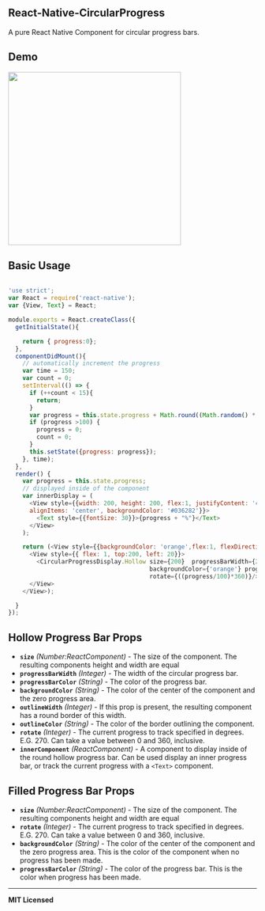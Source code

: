 ## React-Native-CircularProgress
A pure React Native Component for circular progress bars.

## Demo

<a href="https://github.com/andy9775/React-Native-CircularProgress/blob/master/demo.gif"><img src="https://github.com/andy9775/React-Native-CircularProgress/blob/master/demo.gif" width="350"></a>

## Basic Usage

```javascript

'use strict';
var React = require('react-native');
var {View, Text} = React;

module.exports = React.createClass({
  getInitialState(){

    return { progress:0};
  },
  componentDidMount(){
    // automatically increment the progress
    var time = 150;
    var count = 0;
    setInterval(() => {
      if (++count < 15){
        return;
      }
      var progress = this.state.progress + Math.round((Math.random() * 4));
      if (progress >100) {
        progress = 0;
        count = 0;
      }
      this.setState({progress: progress});
    }, time);
  },
  render() {
    var progress = this.state.progress;
    // displayed inside of the component
    var innerDisplay = (
      <View style={{width: 200, height: 200, flex:1, justifyContent: 'center',
      alignItems: 'center', backgroundColor: '#036282'}}>
        <Text style={{fontSize: 30}}>{progress + "%"}</Text>
      </View>
    );

    return (<View style={{backgroundColor: 'orange',flex:1, flexDirection: 'row'}}>
      <View style={{ flex: 1, top:200, left: 20}}>
        <CircularProgressDisplay.Hollow size={200}  progressBarWidth={20} outlineWidth={0} outlineColor={'black'}
                                        backgroundColor={'orange'} progressBarColor={'#02BAF7'} innerComponent={innerDisplay}
                                        rotate={((progress/100)*360)}/>
      </View>
    </View>);

  }
});
```

## Hollow Progress Bar Props
- **`size`** _(Number:ReactComponent)_ - The size of the component. The resulting components height and width
are equal
- **`progressBarWidth`** _(Integer)_ - The width of the circular progress bar.
- **`progressBarColor`** _(String)_ - The color of the progress bar.
- **`backgroundColor`** _(String)_ - The color of the center of the component and the zero progress area.
- **`outlineWidth`** _(Integer)_ - If this prop is present, the resulting component has a round border of this width.
- **`outlineColor`** _(String)_ - The color of the border outlining the component.
- **`rotate`** _(Integer)_ - The current progress to track specified in degrees. E.G. 270. Can take a value between 0
and 360, inclusive.
- **`innerComponent`** _(ReactComponent)_ - A component to display inside of the round hollow progress bar. Can be used
display an inner progress bar, or track the current progress with a `<Text>` component.

## Filled Progress Bar Props
- **`size`** _(Number:ReactComponent)_ - The size of the component. The resulting components height and width
are equal
- **`rotate`** _(Integer)_ - The current progress to track specified in degrees. E.G. 270. Can take a value between 0
and 360, inclusive.
- **`backgroundColor`** _(String)_ - The color of the center of the component and the zero progress area. This is the color
of the component when no progress has been made.
- **`progressBarColor`** _(String)_ - The color of the progress bar. This is the color when progress has been made.

---

**MIT Licensed**
